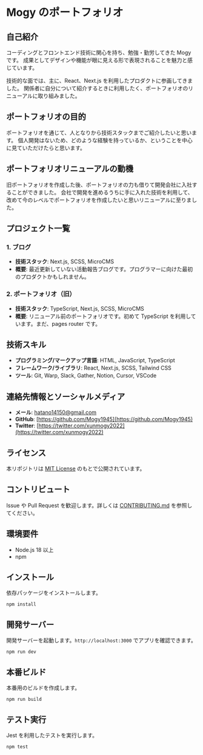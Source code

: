 # Mogy のポートフォリオ

## 自己紹介

コーディングとフロントエンド技術に関心を持ち、勉強・勤労してきた Mogy です。
成果としてデザインや機能が眼に見える形で表現されることを魅力と感じています。

技術的な面では、主に、React、Next.js を利用したプロダクトに参画してきました。
関係者に自分について紹介するときに利用したく、ポートフォリオのリニューアルに取り組みました。

## ポートフォリオの目的

ポートフォリオを通じて、人となりから技術スタックまでご紹介したいと思います。
個人開発はないため、どのような経験を持っているか、ということを中心に見ていただけたらと思います。

## ポートフォリオリニューアルの動機

旧ポートフォリオを作成した後、ポートフォリオの力も借りて開発会社に入社することができました。
会社で開発を進めるうちに手に入れた技術を利用して、改めて今のレベルでポートフォリオを作成したいと思いリニューアルに至りました。

## プロジェクト一覧

### 1. ブログ

- **技術スタック**: Next.js, SCSS, MicroCMS
- **概要**: 最近更新していない活動報告ブログです。プログラマーに向けた最初のプロダクトかもしれません。

### 2. ポートフォリオ（旧）

- **技術スタック**: TypeScript, Next.js, SCSS, MicroCMS
- **概要**: リニューアル前のポートフォリオです。初めて TypeScript を利用しています。まだ、pages router です。

## 技術スキル

- **プログラミング/マークアップ言語**: HTML, JavaScript, TypeScript
- **フレームワーク/ライブラリ**: React, Next.js, SCSS, Tailwind CSS
- **ツール**: Git, Warp, Slack, Gather, Notion, Cursor, VSCode

## 連絡先情報とソーシャルメディア

- **メール**: hatano14150@gmail.com
- **GitHub**: [https://github.com/Mogy1945](https://github.com/Mogy1945)
- **Twitter**: [https://twitter.com/xunmogy2022](https://twitter.com/xunmogy2022)

## ライセンス

本リポジトリは [MIT License](LICENSE) のもとで公開されています。

## コントリビュート

Issue や Pull Request を歓迎します。詳しくは [CONTRIBUTING.md](CONTRIBUTING.md) を参照してください。

## 環境要件

- Node.js 18 以上
- npm

## インストール

依存パッケージをインストールします。

`npm install`

## 開発サーバー

開発サーバーを起動します。`http://localhost:3000` でアプリを確認できます。

`npm run dev`

## 本番ビルド

本番用のビルドを作成します。

`npm run build`

## テスト実行

Jest を利用したテストを実行します。

`npm test`
